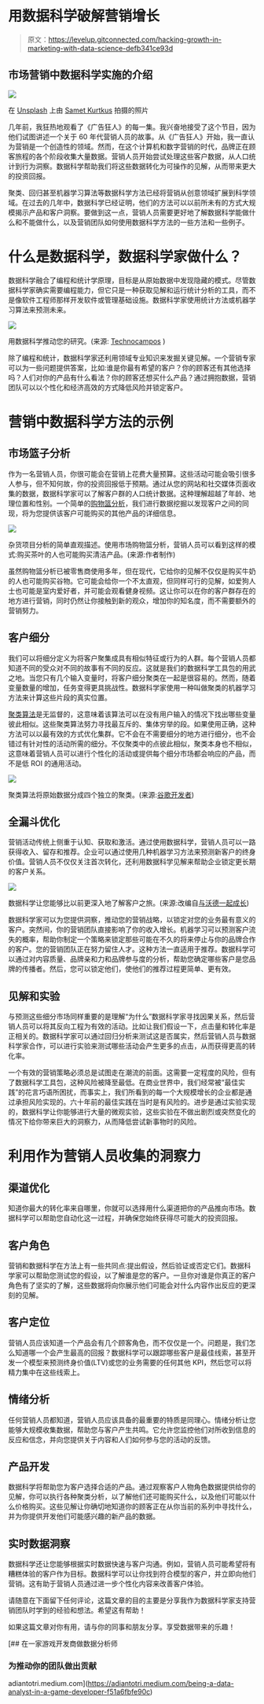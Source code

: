 # 用数据科学破解营销增长

> 原文：<https://levelup.gitconnected.com/hacking-growth-in-marketing-with-data-science-defb341ce93d>

## 市场营销中数据科学实施的介绍

![](img/3fc244f9dbb39c57d38fa55caac96d5c.png)

在 [Unsplash](https://unsplash.com?utm_source=medium&utm_medium=referral) 上由 [Samet Kurtkus](https://unsplash.com/@sametkurtkus?utm_source=medium&utm_medium=referral) 拍摄的照片

几年前，我狂热地观看了《广告狂人》的每一集。我兴奋地接受了这个节目，因为他们试图讲述一个关于 60 年代营销人员的故事。从《广告狂人》开始，我一直认为营销是一个创造性的领域。然而，在这个计算机和数字营销的时代，品牌正在顾客旅程的各个阶段收集大量数据。营销人员开始尝试处理这些客户数据，从人口统计到行为洞察。数据科学帮助我们将这些数据转化为可操作的见解，从而带来更大的投资回报。

聚类、回归甚至机器学习算法等数据科学方法已经将营销从创意领域扩展到科学领域。在过去的几年中，数据科学已经证明，他们的方法可以以前所未有的方式大规模揭示产品和客户洞察。要做到这一点，营销人员需要更好地了解数据科学能做什么和不能做什么，以及营销团队如何使用数据科学方法的一些方法和一些例子。

# **什么是数据科学，数据科学家做什么？**

数据科学融合了编程和统计学原理，目标是从原始数据中发现隐藏的模式。尽管数据科学家确实需要编程能力，但它只是一种获取见解和运行统计分析的工具，而不是像软件工程师那样开发软件或管理基础设施。数据科学家使用统计方法或机器学习算法来预测未来。

![](img/6b82698888c82f81723259d8bf7962d5.png)

用数据科学推动您的研究。(来源: [Technocampos](https://technocampos.com/a-friendly-introduction-to-data-science/) )

除了编程和统计，数据科学家还利用领域专业知识来发掘关键见解。一个营销专家可以为一些问题提供答案，比如:谁是你最有希望的客户？你的顾客还有其他选择吗？人们对你的产品有什么看法？你的顾客还想买什么产品？通过拥抱数据，营销团队可以以个性化和经济高效的方式降低风险并锁定客户。

# **营销中数据科学方法的示例**

## 市场篮子分析

作为一名营销人员，你很可能会在营销上花费大量预算。这些活动可能会吸引很多人参与，但不知何故，你的投资回报低于预期。通过从您的网站和社交媒体页面收集的数据，数据科学家可以了解客户群的人口统计数据。这种理解超越了年龄、地理位置和性别。一个简单的[购物篮分析](https://towardsdatascience.com/a-gentle-introduction-on-market-basket-analysis-association-rules-fa4b986a40ce)，我们进行数据挖掘以发现客户之间的同现，将为您提供该客户可能购买的其他产品的详细信息。

![](img/a8bcfdb1743e2ea122b7a409e7f64ed0.png)

杂货项目分析的简单直观描述。使用市场购物篮分析，营销人员可以看到这样的模式:购买茶叶的人也可能购买清洁产品。(来源:作者制作)

虽然购物篮分析已被零售商使用多年，但在现代，它给你的见解不仅仅是购买牛奶的人也可能购买谷物。它可能会给你一个不太直观，但同样可行的见解，如爱狗人士也可能是室内爱好者，并可能会观看健身视频。这让你可以在你的客户群存在的地方进行营销，同时仍然让你接触到新的观众，增加你的知名度，而不需要额外的营销努力。

## **客户细分**

我们可以将细分定义为将客户聚集成具有相似特征或行为的人群。每个营销人员都知道不同的受众对不同的故事有不同的反应。这就是我们的数据科学工具包的用武之地。当您只有几个输入变量时，将客户细分聚类在一起是很容易的。然而，随着变量数量的增加，任务变得更具挑战性。数据科学家使用一种叫做聚类的机器学习方法来计算这些片段的真实位置。

[聚类算法](https://developers.google.com/machine-learning/clustering/overview)是无监督的，这意味着该算法可以在没有用户输入的情况下找出哪些变量彼此相似。这些聚类算法努力寻找最互斥的、集体穷举的段。如果使用正确，这种方法可以以最有效的方式优化集群。它不会在不需要细分的地方进行细分，也不会错过有针对性的活动所需的细分。不仅聚类中的点彼此相似，聚类本身也不相似，这意味着营销人员可以进行个性化的活动或提供每个细分市场都会响应的产品，而不是低 ROI 的通用活动。

![](img/6c30346ff29d66c183c0e42da93b61ea.png)

聚类算法将原始数据分成四个独立的聚类。(来源:[谷歌开发者](https://developers.google.com/machine-learning/clustering/clustering-algorithms))

## **全漏斗优化**

营销活动传统上侧重于认知、获取和激活。通过使用数据科学，营销人员可以一路获得收入、留存和推荐。企业可以通过使用几种机器学习方法来预测新客户的终身价值。营销人员不仅仅关注首次转化，还利用数据科学见解来帮助企业锁定更长期的客户关系。

![](img/5d5c7108bd8c41003947361c39698f27.png)

数据科学让您能够比以前更深入地了解客户之旅。(来源:改编自[与沃德一起成长](https://growwithward.com/aaarrr-pirate-funnel/))

数据科学家可以为您提供洞察，推动您的营销战略，以锁定对您的业务最有意义的客户。突然间，你的营销团队直接影响了你的收入增长。机器学习可以预测客户流失的概率，帮助你制定一个策略来锁定那些可能在不久的将来停止与你的品牌合作的客户。您的营销团队正在努力留住人才。这种方法一直适用于推荐。数据科学可以通过对内容质量、品牌亲和力和品牌参与度的分析，帮助您确定哪些客户是您品牌的传播者。然后，您可以锁定他们，使他们的推荐过程更简单、更有效。

## **见解和实验**

与预测这些细分市场同样重要的是理解“为什么”数据科学家寻找因果关系，然后营销人员可以将其反向工程为有效的活动。比如让我们假设一下，点击量和转化率是正相关的。数据科学家可以通过回归分析来测试这是否属实，然后营销人员与数据科学家合作，可以进行实验来测试哪些活动会产生更多的点击，从而获得更高的转化率。

一个有效的营销策略必须总是试图走在潮流的前面。这需要一定程度的风险，但有了数据科学工具包，这种风险被降至最低。在商业世界中，我们经常被“最佳实践”的花言巧语所困扰，而事实上，我们所看到的每一个大规模增长的企业都是通过承担风险实现的。六十年前的最佳实践在当时是有风险的。进步是通过实验实现的，数据科学让你能够进行大量的微观实验，这些实验在不做出剧烈或突然变化的情况下给你带来巨大的洞察力，从而降低尝试新事物时的风险。

# **利用作为营销人员收集的洞察力**

## **渠道优化**

知道你最大的转化率来自哪里，你就可以选择用什么渠道把你的产品推向市场。数据科学可以帮助您自动化这一过程，并确保您始终获得尽可能大的投资回报。

## **客户角色**

营销和数据科学在方法上有一些共同点:提出假设，然后验证或否定它们。数据科学家可以帮助您测试您的假设，以了解谁是您的客户。一旦你对谁是你真正的客户角色有了坚实的了解，这些数据将向你展示他们可能会对什么内容作出反应的更深刻的见解。

## **客户定位**

营销人员应该知道一个产品会有几个顾客角色，而不仅仅是一个。问题是，我们怎么知道哪一个会产生最高的回报？数据科学可以跟踪哪些客户是最佳线索，甚至开发一个模型来预测终身价值(LTV)或您的业务需要的任何其他 KPI，然后您可以将精力集中在这些线索上。

## **情绪分析**

任何营销人员都知道，营销人员应该具备的最重要的特质是同理心。情绪分析让您能够大规模收集数据，帮助您与客户产生共鸣。它允许您监控他们对所收到信息的反应和信念，并向您提供关于内容和人们如何参与您的活动的反馈。

## **产品开发**

数据科学将帮助您为客户选择合适的产品。通过观察客户人物角色数据提供给你的见解，你可以执行各种聚类分析，以了解他们还可能购买什么，以及他们可能以什么价格购买。这些见解让你确切地知道你的顾客正在从你当前的系列中寻找什么，并为你提供开发他们可能感兴趣的新产品的数据。

## **实时数据洞察**

数据科学还让您能够根据实时数据快速与客户沟通。例如，营销人员可能希望将有糟糕体验的客户作为目标。数据科学可以让你找到符合模型的客户，并立即向他们营销。这有助于营销人员通过进一步个性化内容来改善客户体验。

请随意在下面留下任何评论，这篇文章的目的主要是分享我作为数据科学家支持营销团队时学到的经验和想法。希望这有帮助！

如果这篇文章对你有用，请与你的同事和朋友分享。享受数据带来的乐趣！

[](https://adiantotri.medium.com/being-a-data-analyst-in-a-game-developer-f51a6fbfe90c) [## 在一家游戏开发商做数据分析师

### 为推动你的团队做出贡献

adiantotri.medium.com](https://adiantotri.medium.com/being-a-data-analyst-in-a-game-developer-f51a6fbfe90c)